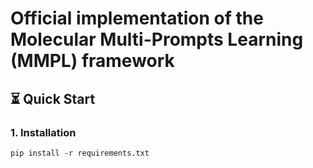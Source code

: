 # Official implementation of the Molecular Multi-Prompts Learning (MMPL) framework

## ⏳ Quick Start

### 1. Installation
```
pip install -r requirements.txt
```
